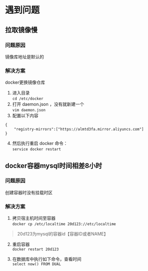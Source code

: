 # 遇到问题
## 拉取镜像慢
### 问题原因
镜像库地址是默认的
### 解决方案
docker更换镜像仓库
1. 进入目录  
`cd /etc/docker`
2. 打开 daemon.json ，没有就新建一个  
`vim daemon.json`
3. 配置以下内容
``` 
{
    "registry-mirrors":["https://almtd3fa.mirror.aliyuncs.com"]      
}
```
4. 然后执行重启 docker 命令：  
`service docker restart`
   
## docker容器mysql时间相差8小时  
### 问题原因
创建容器时没有挂载时区
### 解决方案
1. 拷贝宿主机时间至容器  
`docker cp /etc/localtime 20d123://etc/localtime`  
>20d123为mysql的容器id【容器ID或者NAME】  

2. 重启容器  
`docker restart 20d123`  

3. 在数据库中执行如下命令，查看时间  
`select now() FROM DUAL`  
  